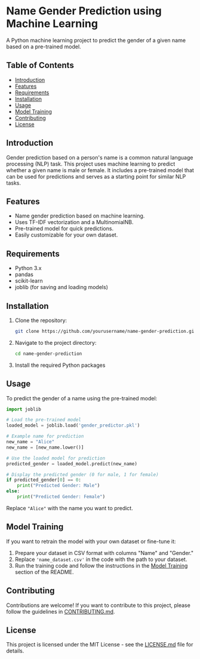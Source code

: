# Name Gender Prediction using Machine Learning

A Python machine learning project to predict the gender of a given name based on a pre-trained model.

## Table of Contents

- [Introduction](#introduction)
- [Features](#features)
- [Requirements](#requirements)
- [Installation](#installation)
- [Usage](#usage)
- [Model Training](#model-training)
- [Contributing](#contributing)
- [License](#license)

## Introduction

Gender prediction based on a person's name is a common natural language processing (NLP) task. This project uses machine learning to predict whether a given name is male or female. It includes a pre-trained model that can be used for predictions and serves as a starting point for similar NLP tasks.

## Features

- Name gender prediction based on machine learning.
- Uses TF-IDF vectorization and a MultinomialNB.
- Pre-trained model for quick predictions.
- Easily customizable for your own dataset.

## Requirements

- Python 3.x
- pandas
- scikit-learn
- joblib (for saving and loading models)

## Installation

1. Clone the repository:

   ```bash
   git clone https://github.com/yourusername/name-gender-prediction.git
   ```

2. Navigate to the project directory:

   ```bash
   cd name-gender-prediction
   ```

3. Install the required Python packages

## Usage

To predict the gender of a name using the pre-trained model:

```python
import joblib

# Load the pre-trained model
loaded_model = joblib.load('gender_predictor.pkl')

# Example name for prediction
new_name = "Alice"
new_name = [new_name.lower()]

# Use the loaded model for prediction
predicted_gender = loaded_model.predict(new_name)

# Display the predicted gender (0 for male, 1 for female)
if predicted_gender[0] == 0:
    print("Predicted Gender: Male")
else:
    print("Predicted Gender: Female")
```

Replace `"Alice"` with the name you want to predict.

## Model Training

If you want to retrain the model with your own dataset or fine-tune it:

1. Prepare your dataset in CSV format with columns "Name" and "Gender."
2. Replace `'name_dataset.csv'` in the code with the path to your dataset.
3. Run the training code and follow the instructions in the [Model Training](#model-training) section of the README.

## Contributing

Contributions are welcome! If you want to contribute to this project, please follow the guidelines in [CONTRIBUTING.md](CONTRIBUTING.md).

## License

This project is licensed under the MIT License - see the [LICENSE.md](LICENSE.md) file for details.
```
